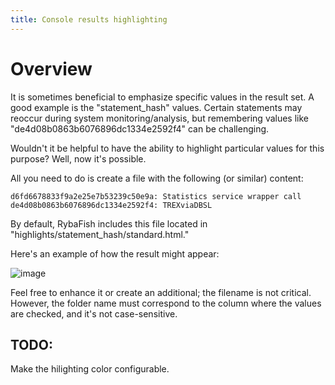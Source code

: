 ```yaml
---
title: Console results highlighting
---
```


# Overview
It is sometimes beneficial to emphasize specific values in the result set. A good example is the "statement_hash" values. Certain statements may reoccur during system monitoring/analysis, but remembering values like "de4d08b0863b6076896dc1334e2592f4" can be challenging.

Wouldn't it be helpful to have the ability to highlight particular values for this purpose? Well, now it's possible.

All you need to do is create a file with the following (or similar) content:

```
d6fd6678833f9a2e25e7b53239c50e9a: Statistics service wrapper call
de4d08b0863b6076896dc1334e2592f4: TREXviaDBSL
```

By default, RybaFish includes this file located in "highlights/statement_hash/standard.html."

Here's an example of how the result might appear:

![image](https://github.com/rybafish/rybafish.github.io/assets/53466066/531f7ff2-f00d-43af-aab5-610c52c75330)

Feel free to enhance it or create an additional; the filename is not critical. However, the folder name must correspond to the column where the values are checked, and it's not case-sensitive.

## TODO:
Make the hilighting color configurable.
